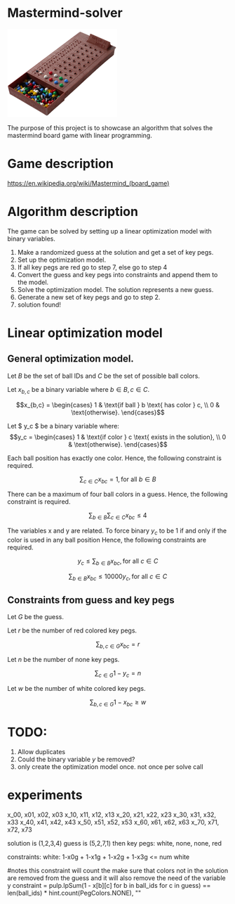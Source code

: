 # Mastermind-solver
<img src=images/mastermind.png alt="My Example Image" width="250" height="200" class=center>

The purpose of this project is to showcase an algorithm that solves the mastermind board game
with linear programming.

# Game description
https://en.wikipedia.org/wiki/Mastermind_(board_game)

# Algorithm description
The game can be solved by setting up a linear optimization model with binary variables.

1. Make a randomized guess at the solution and get a set of key pegs.
2. Set up the optimization model.
3. If all key pegs are red go to step 7, else go to step 4
4. Convert the guess and key pegs into constraints and append them to the model.
5. Solve the optimization model. The solution represents a new guess.
6. Generate a new set of key pegs and go to step 2.
7. solution found!

# Linear optimization model

## General optimization model.
Let 
$B$ be the set of ball IDs and
$C$ be the set of possible ball colors.

Let $x_{b,c}$ be a binary variable where $b \in B, c \in C$.

$$x_{b,c} =
\begin{cases}
1 & \text{if ball } b \text{ has color } c, \\
0 & \text{otherwise}.
\end{cases}$$

Let $ y_c $ be a binary variable where:
$$y_c =
\begin{cases}
1 & \text{if color } c \text{ exists in the solution}, \\
0 & \text{otherwise}.
\end{cases}$$

Each ball position has exactly one color.
Hence, the following constraint is required.

$$\sum_{c \in C} x_{bc} = 1, \text{for all } b \in B$$

There can be a maximum of four ball colors in a guess.
Hence, the following constraint is required.

$$\sum_{b \in B} \sum_{c \in C} x_{bc} \leq 4$$

The variables x and y are related.
To force binary $y_c$ to be $1$ if and only if the color is used in any ball position
Hence, the following constraints are required.

$$y_c \leq \sum_{b \in B} x_{bc}, \text{for all } c \in C$$

$$\sum_{b \in B} x_{bc} \leq 10000y_c, \text{for all } c \in C$$

## Constraints from guess and key pegs

Let $G$ be the guess.

Let $r$ be the number of red colored key pegs.

$$\sum_{b,c \in G} x_{bc} = r$$

Let $n$ be the number of none key pegs.

$$\sum_{c \in G} 1 - y_c = n$$

Let $w$ be the number of white colored key pegs.

$$\sum_{b,c \in G} 1 - x_{bc} \geq w$$


# TODO:
1. Allow duplicates
2. Could the binary variable $y$ be removed?
3. only create the optimization model once. not once per solve call

# experiments
x_00, x01, x02, x03
x_10, x11, x12, x13
x_20, x21, x22, x23
x_30, x31, x32, x33
x_40, x41, x42, x43
x_50, x51, x52, x53
x_60, x61, x62, x63
x_70, x71, x72, x73

solution is (1,2,3,4)
guess is (5,2,7,1)
then key pegs:
white, none, none, red

constraints:
white: 1-x0g + 1-x1g + 1-x2g + 1-x3g <= num white

#notes
this constraint will count the make sure that 
colors not in the solution are removed from the guess
and it will also remove the need of the variable y
constraint = pulp.lpSum(1 - x[b][c] for b in ball_ids for c in guess) == len(ball_ids) * hint.count(PegColors.NONE), ""


